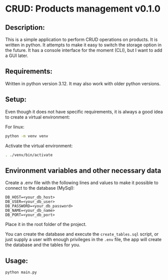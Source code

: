 # CRUD: Products management v0.1.0

## Description:

This is a simple application to perform CRUD operations on products. It is written in python.
It attempts to make it easy to switch the storage option in the future.
It has a console interface for the moment (CLI), but I want to add a GUI later.

## Requirements:

Written in python version 3.12. It may also work with older python versions.

## Setup:

Even though it does not have specific requirements, it is always a good idea to create a virtual environment:

For linux:

```bash
python -m venv venv
```

Activate the virtual environment:

```bash
. ./venv/bin/activate
```

## Environment variables and other necessary data
Create a .env file with the following lines and values to make it possible to connect to the database (MySql):
```
DB_HOST=<your_db_host>
DB_USER=<your_db_user>
DB_PASSWORD=<your_db_password>
DB_NAME=<your_db_name>
DB_PORT=<your_db_port>
```
Place it in the root folder of the project.

You can create the database and execute the `create_tables.sql` script, or just supply a user with enough privileges in the `.env` file, the app will create the database and the tables for you.
## Usage:

```bash
python main.py
```
